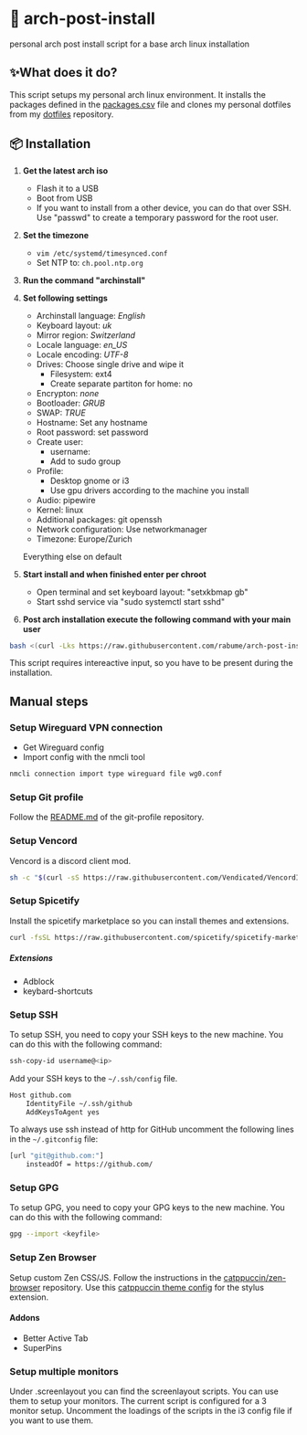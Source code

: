 # 🐧 arch-post-install

personal arch post install script for a base arch linux installation

## ✨What does it do?

This script setups my personal arch linux environment. It installs the packages defined in the [packages.csv](packages.csv) file and clones my personal dotfiles from my [dotfiles](https://github.com/rabume/dotfiles) repository.

## 📦 Installation

1. **Get the latest arch iso**

   - Flash it to a USB
   - Boot from USB
   - If you want to install from a other device, you can do that over SSH. Use "passwd" to create a temporary password for the root user.

3. **Set the timezone**
   - `vim /etc/systemd/timesynced.conf`
   - Set NTP to: `ch.pool.ntp.org`

2. **Run the command "archinstall"**

3. **Set following settings**

   - Archinstall language: _English_
   - Keyboard layout: _uk_
   - Mirror region: _Switzerland_
   - Locale language: _en_US_
   - Locale encoding: _UTF-8_
   - Drives: Choose single drive and wipe it
     - Filesystem: ext4
     - Create separate partiton for home: no
   - Encrypton: _none_
   - Bootloader: _GRUB_
   - SWAP: _TRUE_
   - Hostname: Set any hostname
   - Root password: set password
   - Create user:
     - username: <username>
     - Add to sudo group
   - Profile:
     - Desktop gnome or i3
     - Use gpu drivers according to the machine you install
   - Audio: pipewire
   - Kernel: linux
   - Additional packages: git openssh
   - Network configuration: Use networkmanager
   - Timezone: Europe/Zurich

   Everything else on default

4. **Start install and when finished enter per chroot**

   - Open terminal and set keyboard layout: "setxkbmap gb"
   - Start sshd service via "sudo systemctl start sshd"

5. **Post arch installation execute the following command with your main user**

```bash
bash <(curl -Lks https://raw.githubusercontent.com/rabume/arch-post-install/main/install)
```

This script requires intereactive input, so you have to be present during the installation.

## Manual steps

### Setup Wireguard VPN connection

- Get Wireguard config
- Import config with the nmcli tool

```bash
nmcli connection import type wireguard file wg0.conf
```

### Setup Git profile

Follow the [README.md](https://github.com/dotzero/git-profile/blob/master/README.md) of the git-profile repository.

### Setup Vencord

Vencord is a discord client mod.

```bash
sh -c "$(curl -sS https://raw.githubusercontent.com/Vendicated/VencordInstaller/main/install.sh)"
```

### Setup Spicetify

Install the spicetify marketplace so you can install themes and extensions.

```bash
curl -fsSL https://raw.githubusercontent.com/spicetify/spicetify-marketplace/main/resources/install.sh | sh
```

##### Extensions

- Adblock
- keybard-shortcuts

### Setup SSH

To setup SSH, you need to copy your SSH keys to the new machine. You can do this with the following command:

```bash
ssh-copy-id username@<ip>
```

Add your SSH keys to the `~/.ssh/config` file.

```bash
Host github.com
    IdentityFile ~/.ssh/github
    AddKeysToAgent yes
```

To always use ssh instead of http for GitHub uncomment the following lines in the `~/.gitconfig` file:

```bash
[url "git@github.com:"]
    insteadOf = https://github.com/
```

### Setup GPG

To setup GPG, you need to copy your GPG keys to the new machine. You can do this with the following command:

```bash
gpg --import <keyfile>
```

### Setup Zen Browser

Setup custom Zen CSS/JS.
Follow the instructions in the [catppuccin/zen-browser](https://github.com/catppuccin/zen-browser) repository.
Use this [catppuccin theme config](https://github.com/catppuccin/userstyles) for the stylus extension.

#### Addons
- Better Active Tab
- SuperPins

### Setup multiple monitors

Under .screenlayout you can find the screenlayout scripts. You can use them to setup your monitors. The current script
is configured for a 3 monitor setup. Uncomment the loadings of the scripts in the i3 config file if you want to use them.
